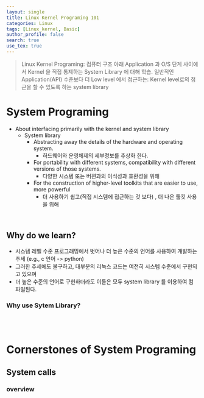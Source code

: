 ```yaml
---
layout: single
title: Linux Kernel Programing 101
categories: Linux
tags: [Linux_kernel, Basic]
author_profile: false
search: true
use_tex: true
---
```


> Linux Kernel Programing: 컴퓨터 구조 아래 Application 과 O/S 단계 사이에서 Kernel 을 직접 통제하는 System Library 에 대해 학습.
> 일반적인 Application(API) 수준보다 더 Low level 에서 접근하는: Kernel level로의 접근을 할 수 있도록 하는 system library
> 

# System Programing
- About interfacing primarily with the kernel and system library
  - System library
    - Abstracting away the details of the hardware and operating system.
      - 하드웨어와 운영체제의 세부정보를 추상화 한다.
    - For portability with different systems, compatibility with different versions of those systems.
      - 다양한 시스템 또는 버젼과의 이식성과 호환성을 위해
    - For the construction of higher-level toolkits that are easier to use, more powerful
      - 더 사용하기 쉽고(직접 시스템에 접근하는 것 보다) , 더 나은 툴킷 사용을 위해

<br>

## Why do we learn?
- 시스템 레벨 수준 프로그래밍에서 벗어나 더 높은 수준의 언어를 사용하여 개발하는 추세 (e.g., c 언어 -> python)
- 그러한 추세에도 불구하고, 대부분의 리눅스 코드는 여전히 시스템 수준에서 구현되고 있으며
- 더 높은 수준의 언어로 구현하더라도 이들은 모두 system library 를 이용하여 컴파일된다.

### Why use Sytem Library?


<br>
<br>

# Cornerstones of System Programing

## System calls

### overview



